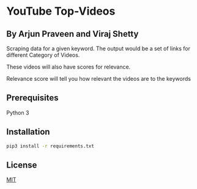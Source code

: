 # YouTube Top-Videos

## By Arjun Praveen and Viraj Shetty

Scraping data for a given keyword. The output would be a set of links for different Category of Videos.

These videos will also have scores for relevance.

Relevance score will tell you how relevant the videos are to the keywords
## Prerequisites
Python 3


## Installation
```bash
pip3 install -r requirements.txt
```

## License
[MIT](https://choosealicense.com/licenses/mit/)
